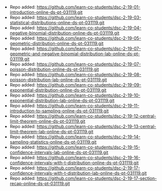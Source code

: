 
- Repo added: https://github.com/learn-co-students/dsc-2-19-01-introduction-online-ds-pt-031119.git
- Repo added: https://github.com/learn-co-students/dsc-2-19-03-statistical-distributions-online-ds-pt-031119.git
- Repo added: https://github.com/learn-co-students/dsc-2-19-04-negative-binomial-distribution-online-ds-pt-031119.git
- Repo added: https://github.com/learn-co-students/dsc-2-19-05-geometric-distribution-online-ds-pt-031119.git
- Repo added: https://github.com/learn-co-students/dsc-2-19-07-geometric-and-negative-binomial-distribution-lab-online-ds-pt-031119.git
- Repo added: https://github.com/learn-co-students/dsc-2-19-07-poisson-distribution-online-ds-pt-031119.git
- Repo added: https://github.com/learn-co-students/dsc-2-19-08-poisson-distribution-lab-online-ds-pt-031119.git
- Repo added: https://github.com/learn-co-students/dsc-2-19-09-exponential-distribution-online-ds-pt-031119.git
- Repo added: https://github.com/learn-co-students/dsc-2-19-10-exponential-distribution-lab-online-ds-pt-031119.git
- Repo added: https://github.com/learn-co-students/dsc-2-19-11-introduction-to-sampling-online-ds-pt-031119.git
- Repo added: https://github.com/learn-co-students/dsc-2-19-12-central-limit-theorem-online-ds-pt-031119.git
- Repo added: https://github.com/learn-co-students/dsc-2-19-13-central-limit-theorem-lab-online-ds-pt-031119.git
- Repo added: https://github.com/learn-co-students/dsc-2-19-14-sampling-statistics-online-ds-pt-031119.git
- Repo added: https://github.com/learn-co-students/dsc-2-19-15-confidence-intervals-lab-online-ds-pt-031119.git
- Repo added: https://github.com/learn-co-students/dsc-2-19-16-confidence-intervals-with-t-distribution-online-ds-pt-031119.git
- Repo added: https://github.com/learn-co-students/dsc-2-19-17-confidence-intervals-with-t-distribution-lab-online-ds-pt-031119.git
- Repo added: https://github.com/learn-co-students/dsc-2-19-17-section-recap-online-ds-pt-031119.git